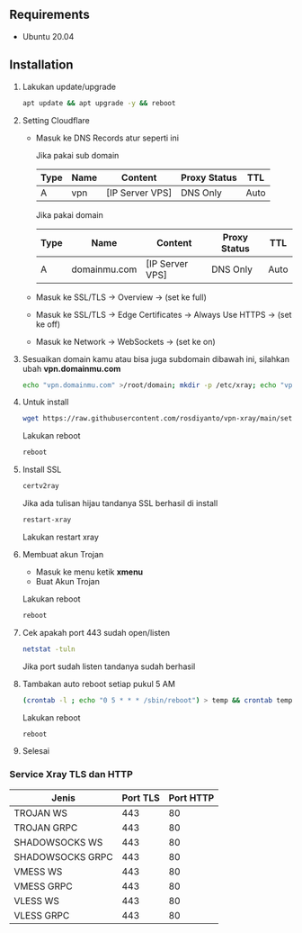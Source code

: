 ## Requirements

- Ubuntu 20.04 

## Installation

1. Lakukan update/upgrade

    ```bash
    apt update && apt upgrade -y && reboot
    ```
2. Setting Cloudflare

    - Masuk ke DNS Records atur seperti ini
        
        Jika pakai sub domain

        Type  | Name           | Content            | Proxy Status | TTL 
        ------|----------------|--------------------|--------------|-----
        A     | vpn            | [IP Server VPS]    | DNS Only     | Auto 

        Jika pakai domain
        
        Type  | Name           | Content            | Proxy Status | TTL 
        ------|----------------|--------------------|--------------|-----
        A     | domainmu.com   | [IP Server VPS]    | DNS Only     | Auto 

    - Masuk ke SSL/TLS -> Overview -> (set ke full)
    - Masuk ke SSL/TLS -> Edge Certificates -> Always Use HTTPS -> (set ke off)
    - Masuk ke Network -> WebSockets -> (set ke on)

3. Sesuaikan domain kamu atau bisa juga subdomain dibawah ini, silahkan ubah **vpn.domainmu.com**

    ```bash
    echo "vpn.domainmu.com" >/root/domain; mkdir -p /etc/xray; echo "vpn.domainmu.com" >/etc/xray/domain
    ```

4. Untuk install

    ```bash
    wget https://raw.githubusercontent.com/rosdiyanto/vpn-xray/main/setup.sh && chmod +x setup.sh && ./setup.sh
    ```

    Lakukan reboot

    ```bash
    reboot
    ```

5. Install SSL

    ```bash
    certv2ray
    ```

    Jika ada tulisan hijau tandanya SSL berhasil di install

    ```bash
    restart-xray
    ```

    Lakukan restart xray

6. Membuat akun Trojan

    - Masuk ke menu ketik **xmenu**
    - Buat Akun Trojan

    Lakukan reboot

    ```bash
    reboot
    ```

7. Cek apakah port 443 sudah open/listen

    ```bash
    netstat -tuln
    ```
    Jika port sudah listen tandanya sudah berhasil 

8. Tambakan auto reboot setiap pukul 5 AM
     ```bash
    (crontab -l ; echo "0 5 * * * /sbin/reboot") > temp && crontab temp && rm temp
    ```

    Lakukan reboot

    ```bash
    reboot
    ```

9. Selesai

### Service Xray TLS dan HTTP

| Jenis            | Port TLS | Port HTTP |
|------------------|----------|-----------|
| TROJAN WS        | 443      | 80        |
| TROJAN GRPC      | 443      | 80        |
| SHADOWSOCKS WS   | 443      | 80        |
| SHADOWSOCKS GRPC | 443      | 80        |
| VMESS WS         | 443      | 80        |
| VMESS GRPC       | 443      | 80        |
| VLESS WS         | 443      | 80        |
| VLESS GRPC       | 443      | 80        |
